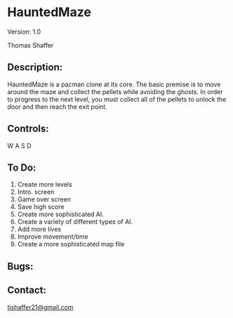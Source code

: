HauntedMaze
===========
Version: 1.0

Thomas Shaffer

Description:
------------
HauntedMaze is a pacman clone at its core. The basic premise is to move around the maze and collect the pellets while avoiding the ghosts. In order to progress to the next level, you must collect all of the pellets to unlock the door and then reach the exit point.

Controls:
---------
W
A
S
D

To Do:
------
01. Create more levels
02. Intro. screen
03. Game over screen
05. Save high score
06. Create more sophisticated AI.
07. Create a variety of different types of AI.
08. Add more lives
09. Improve movement/time
10. Create a more sophisticated map file

Bugs:
-----

Contact:
--------
tjshaffer21@gmail.com